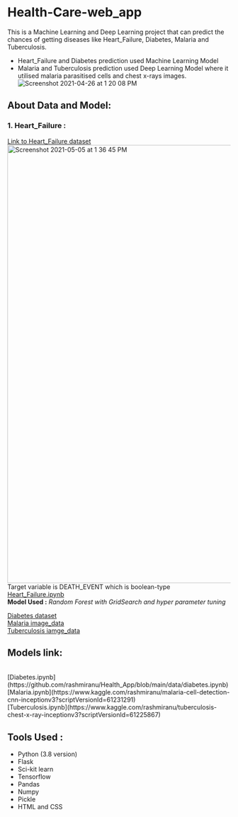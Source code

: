 # Health-Care-web_app
This is a Machine Learning and Deep Learning project that can predict the chances of getting diseases like Heart_Failure, Diabetes, Malaria and Tuberculosis.<br>
- Heart_Failure and Diabetes prediction used Machine Learning Model <br>
- Malaria and Tuberculosis prediction used Deep Learning Model where it utilised malaria parasitised cells and chest x-rays images.<br>
![Screenshot 2021-04-26 at 1 20 08 PM](https://user-images.githubusercontent.com/57981133/116048149-7e570400-a692-11eb-808c-d0185cff2599.jpg)

## About Data and Model:
### 1. Heart_Failure :

[Link to Heart_Failure dataset](https://www.kaggle.com/andrewmvd/heart-failure-clinical-data)<br>
<img width="990" alt="Screenshot 2021-05-05 at 1 36 45 PM" src="https://user-images.githubusercontent.com/57981133/117112742-2497bd80-ada7-11eb-9185-096180bb93f0.png">
Target variable is DEATH_EVENT which is boolean-type <br> 
[Heart_Failure.ipynb](https://github.com/rashmiranu/Health_App/blob/main/data/heart_failure.ipynb) <br>
**Model Used :** *Random Forest with GridSearch and hyper parameter tuning*



[Diabetes dataset](https://www.kaggle.com/uciml/pima-indians-diabetes-database) <br>
[Malaria image_data](https://www.kaggle.com/miracle9to9/files1) <br>
[Tuberculosis iamge_data](https://www.kaggle.com/tawsifurrahman/tuberculosis-tb-chest-xray-dataset) <br>

## Models link:
 <br>
[Diabetes.ipynb](https://github.com/rashmiranu/Health_App/blob/main/data/diabetes.ipynb) <br>
[Malaria.ipynb](https://www.kaggle.com/rashmiranu/malaria-cell-detection-cnn-inceptionv3?scriptVersionId=61231291) <br>
[Tuberculosis.ipynb](https://www.kaggle.com/rashmiranu/tuberculosis-chest-x-ray-inceptionv3?scriptVersionId=61225867) <br>

## Tools Used :
- Python (3.8 version)
- Flask
- Sci-kit learn
- Tensorflow
- Pandas
- Numpy
- Pickle
- HTML and CSS
